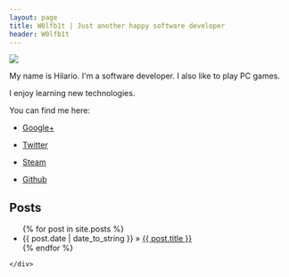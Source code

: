 ```yaml
---
layout: page
title: W0lfb1t | Just another happy software developer
header: W0lfb1t
---
```


<div class="row">
	<div class="span6">
		<img src="http://www.gravatar.com/avatar/8e687484647e5b4598b88ec484a60f84?s=200">
		<p>
My name is Hilario.
I'm a software developer.
I also like to play PC games.

I enjoy learning new technologies.
		</p>
		<p>
You can find me here:
 * [Google+](https://plus.google.com/110325304617093683727)
 * [Twitter](http://twitter.com/hpcorona)
 * [Steam](http://steamcommunity.com/id/muymaton/)
 * [Github](https://github.com/hpcorona)
		</p>
	</div>
	
	<div class="span8">
## Posts

<ul class="posts">
  {% for post in site.posts %}
    <li><span>{{ post.date | date_to_string }}</span> &raquo; <a href="{{ post.url }}">{{ post.title }}</a></li>
  {% endfor %}
</ul>

	</div>

</div>
